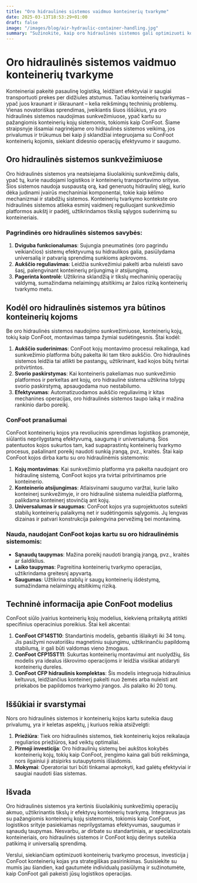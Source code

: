 ```yaml
---
title: "Oro hidraulinės sistemos vaidmuo konteinerių tvarkyme"
date: 2025-03-13T18:53:29+01:00
draft: false
image: "/images/blog/air-hydraulic-container-handling.jpg"
summary: "Sužinokite, kaip oro hidraulinės sistemos gali optimizuoti konteinerių tvarkymą ir pagerinti logistikos operacijų efektyvumą."
---
```


# Oro hidraulinės sistemos vaidmuo konteinerių tvarkyme

Konteineriai pakeitė pasaulinę logistiką, leidžiant efektyviai ir saugiai transportuoti prekes per didžiules atstumus. Tačiau konteinerių tvarkymas – ypač juos kraunant ir iškraunant – kelia reikšmingų techninių problemų. Vienas novatoriškas sprendimas, įveikiantis šiuos iššūkius, yra oro hidraulinės sistemos naudojimas sunkvežimiuose, ypač kartu su pažangiomis konteinerių kojų sistemomis, tokiomis kaip ConFoot. Šiame straipsnyje išsamiai nagrinėjame oro hidraulinės sistemos veikimą, jos privalumus ir trūkumus bei kaip ji sklandžiai integruojama su ConFoot konteinerių kojomis, siekiant didesnio operacijų efektyvumo ir saugumo.

## Oro hidraulinės sistemos sunkvežimiuose

Oro hidraulinės sistemos yra neatsiejama šiuolaikinių sunkvežimių dalis, ypač tų, kurie naudojami logistikos ir konteinerių transportavimo srityse. Šios sistemos naudoja suspaustą orą, kad generuotų hidraulinį slėgį, kurio dėka judinami įvairūs mechaniniai komponentai, tokie kaip kėlimo mechanizmai ir stabdžių sistemos. Konteinerių tvarkymo kontekste oro hidraulinės sistemos atlieka esminį vaidmenį reguliuojant sunkvežimio platformos aukštį ir padėtį, užtikrindamos tikslią sąlygos suderinimą su konteineriais.

### Pagrindinės oro hidraulinės sistemos savybės:
1. **Dviguba funkcionalumas**: Sujungia pneumatinės (oro pagrindu veikiančios) sistemų efektyvumą su hidraulikos galia, pasiūlydama universalią ir patvarią sprendimą sunkioms apkrovoms.
2. **Aukščio reguliavimas**: Leidžia sunkvežimiui pakelti arba nuleisti savo šasį, palengvinant konteinerių prijungimą ir atsijungimą.
3. **Pagerinta kontrolė**: Užtikrina sklandžią ir tikslų mechaninių operacijų valdymą, sumažindama nelaimingų atsitikimų ar žalos riziką konteinerių tvarkymo metu.

## Kodėl oro hidraulinės sistemos yra būtinos konteinerių kojoms

Be oro hidraulinės sistemos naudojimo sunkvežimiuose, konteinerių kojų, tokių kaip ConFoot, montavimas tampa žymiai sudėtingesnis. Štai kodėl:

1. **Aukščio suderinimas**: ConFoot kojų montavimo procesui reikalinga, kad sunkvežimio platforma būtų pakelta iki tam tikro aukščio. Oro hidraulinės sistemos leidžia tai atlikti be pastangų, užtikrinant, kad kojos būtų tvirtai pritvirtintos.
2. **Svorio paskirstymas**: Kai konteineris pakeliamas nuo sunkvežimio platformos ir perkeltas ant kojų, oro hidraulinė sistema užtikrina tolygų svorio paskirstymą, apsaugodama nuo nestabilumo.
3. **Efektyvumas**: Automatizuodamos aukščio reguliavimą ir kitas mechanines operacijas, oro hidraulinės sistemos taupo laiką ir mažina rankinio darbo poreikį.

### ConFoot pranašumai

ConFoot konteinerių kojos yra revoliucinis sprendimas logistikos pramonėje, siūlantis neprilygstamą efektyvumą, saugumą ir universalumą. Šios patentuotos kojos sukurtos tam, kad supaprastintų konteinerių tvarkymo procesus, pašalinant poreikį naudoti sunkią įrangą, pvz., kraitės. Štai kaip ConFoot kojos dirba kartu su oro hidraulinėmis sistemomis:

1. **Kojų montavimas**: Kai sunkvežimio platforma yra pakelta naudojant oro hidraulinę sistemą, ConFoot kojos yra tvirtai pritvirtinamos prie konteinerio.
2. **Konteinerio atsijungimas**: Atlaisvinami saugumo varžtai, kurie laiko konteinerį sunkvežimyje, ir oro hidraulinė sistema nuleidžia platformą, palikdama konteinerį stovinčią ant kojų.
3. **Universalumas ir saugumas**: ConFoot kojos yra suprojektuotos suteikti stabilų konteinerių palaikymą net ir sudėtingomis sąlygomis. Jų lengvas dizainas ir patvari konstrukcija palengvina pervežimą bei montavimą.

### Nauda, naudojant ConFoot kojas kartu su oro hidraulinėmis sistemomis:
- **Sąnaudų taupymas**: Mažina poreikį naudoti brangią įrangą, pvz., kraitės ar šaldiklius.
- **Laiko taupymas**: Pagreitina konteinerių tvarkymo operacijas, užtikrindama greitesnį apyvartą.
- **Saugumas**: Užtikrina stabilų ir saugų konteinerių išdėstymą, sumažindama nelaimingų atsitikimų riziką.

## Techninė informacija apie ConFoot modelius

ConFoot siūlo įvairius konteinerių kojų modelius, kiekvieną pritaikytą atitikti specifinius operacinius poreikius. Štai keli akcentai:

1. **ConFoot CF14ST10**: Standartinis modelis, gebantis išlaikyti iki 34 tonų. Jis pasižymi novatorišku magnetiniu sujungimu, užtikrinančiu papildomą stabilumą, ir gali būti valdomas vieno žmogaus.
2. **ConFoot CFP15ST11**: Sukurtas konteinerių montavimui ant nuolydžių, šis modelis yra idealus iškrovimo operacijoms ir leidžia visiškai atidaryti konteinerių dureles.
3. **ConFoot CFP hidraulinis komplektas**: Šis modelis integruoja hidraulinius keltuvus, leidžiančius konteinerį pakelti nuo žemės arba nuleisti ant priekabos be papildomos tvarkymo įrangos. Jis palaiko iki 20 tonų.

## Iššūkiai ir svarstymai

Nors oro hidraulinės sistemos ir konteinerių kojos kartu suteikia daug privalumų, yra ir keletas aspektų, į kuriuos reikia atsižvelgti:

1. **Priežiūra**: Tiek oro hidraulinės sistemos, tiek konteinerių kojos reikalauja reguliarios priežiūros, kad veiktų optimaliai.
2. **Pirmoji investicija**: Oro hidraulinių sistemų bei aukštos kokybės konteinerių kojų, tokių kaip ConFoot, įrengimo kaina gali būti reikšminga, nors ilgainiui ji atsipirks sutaupytomis išlaidomis.
3. **Mokymai**: Operatoriai turi būti tinkamai apmokyti, kad galėtų efektyviai ir saugiai naudoti šias sistemas.

## Išvada

Oro hidraulinės sistemos yra kertinis šiuolaikinių sunkvežimių operacijų akmuo, užtikrinantis tikslų ir efektyvų konteinerių tvarkymą. Integravus jas su pažangiomis konteinerių kojų sistemomis, tokiomis kaip ConFoot, logistikos srityje pasiekiamas neprilygstamas efektyvumas, saugumas ir sąnaudų taupymas. Nesvarbu, ar dirbate su standartiniais, ar specializuotais konteineriais, oro hidraulinės sistemos ir ConFoot kojų derinys suteikia patikimą ir universalią sprendimą.

Verslui, siekiančiam optimizuoti konteinerių tvarkymo procesus, investicija į ConFoot konteinerių kojas yra strategiškas pasirinkimas. Susisiekite su mumis jau šiandien, kad gautumėte individualų pasiūlymą ir sužinotumėte, kaip ConFoot gali pakeisti jūsų logistikos operacijas.